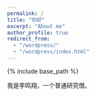 ```yaml
---
permalink: /
title: "你好"
excerpt: "About me"
author_profile: true
redirect_from: 
  - "/wordpress/"
  - "/wordpress/index.html"
---
```


{% include base_path %}

我是李鸣翔，一个普通研究僧。

